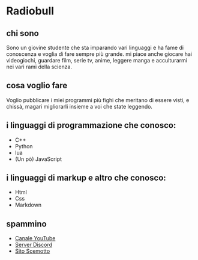 # Radiobull
## chi sono
Sono un giovine studente che sta imparando vari linguaggi e ha fame di conoscenza e voglia di fare sempre più grande. mi piace anche giocare hai videogiochi, guardare film, serie tv, anime, leggere manga e acculturarmi nei vari rami della scienza.

## cosa voglio fare
Voglio pubblicare i miei programmi più fighi che meritano di essere visti, e chissà, magari migliorarli insieme a voi che state leggendo.

## i linguaggi di programmazione che conosco:
* C++
* Python
* lua
* (Un pò) JavaScript

## i linguaggi di markup e altro che conosco:
* Html
* Css
* Markdown

## spammino
* [Canale YouTube](https://www.youtube.com/channel/UCUfBMHSymBQztmAyr125M7w)
* [Server Discord](https://discord.gg/7dPfGyhjAY)
* [Sito Scemotto](https://radiobullone.neocities.org)
